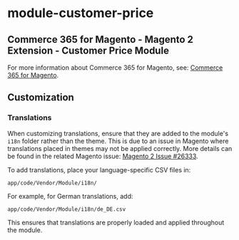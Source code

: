 # module-customer-price

## Commerce 365 for Magento - Magento 2 Extension - Customer Price Module

For more information about Commerce 365 for Magento, see: [Commerce 365 for Magento](https://n.vision/products/commerce-365-for-magento/).

## Customization

### Translations

When customizing translations, ensure that they are added to the module's `i18n` folder rather than the theme. This is due to an issue in Magento where translations placed in themes may not be applied correctly. More details can be found in the related Magento issue: [Magento 2 Issue #26333](https://github.com/magento/magento2/issues/26333).

To add translations, place your language-specific CSV files in:

```
app/code/Vendor/Module/i18n/
```

For example, for German translations, add:

```
app/code/Vendor/Module/i18n/de_DE.csv
```

This ensures that translations are properly loaded and applied throughout the module.

